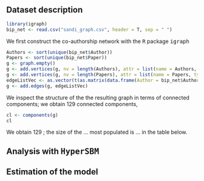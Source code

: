 ## Dataset description


```r
library(igraph)
bip_net <- read.csv("sandi_graph.csv", header = T, sep = " ")
```

We first construct the co-authorship network with the <tt>R</tt> package <tt>igraph</tt>
```r
Authors <- sort(unique(bip_net$Author))
Papers <- sort(unique(bip_net$Paper))
g <- graph.empty()
g <- add.vertices(g, nv = length(Authors), attr = list(name = Authors, type = rep(TRUE, length(Authors))))
g <- add.vertices(g, nv = length(Papers), attr = list(name = Papers, type = rep(FALSE, length(Papers))))
edgeListVec <- as.vector(t(as.matrix(data.frame(Author = bip_net$Author, Paper = bip_net$Paper))))
g <- add.edges(g, edgeListVec)
```

We inspect the structure of the the resulting graph in terms of connected components; we obtain 129 connected components, 
```r
cl <- components(g)
cl
```
We obtain 129 ; the size of the ... most populated is ... in the table below.





## Analysis with <tt>HyperSBM</tt>



## Estimation of the model
